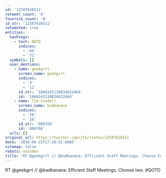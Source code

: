 ```yaml
---
id: '12587616511'
retweet_count: '0'
favorite_count: '0'
id_str: '12587616511'
retweeted: true
entities:
  hashtags:
    - text: QOTD
      indices:
        - '66'
        - '71'
  symbols: []
  user_mentions:
    - name: geekgrrl
      screen_name: geekgrrl
      indices:
        - '3'
        - '12'
      id_str: '1866143110834622464'
      id: '1866143110834622464'
    - name: Tim Siedell
      screen_name: badbanana
      indices:
        - '16'
        - '26'
      id_str: '809760'
      id: '809760'
  urls: []
original_url: https://twitter.com/jth/status/12587616511
date: '2010-04-21T17:10:52.000Z'
sitemap: false
robots: noindex
title: 'RT @geekgrrl // @badbanana: Efficient Staff Meetings. Choose two. #QOTD'
---
```


RT @geekgrrl // @badbanana: Efficient Staff Meetings. Choose two. #QOTD